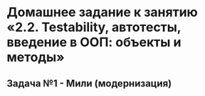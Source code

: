 # Домашнее задание к занятию «2.2. Testability, автотесты, введение в ООП: объекты и методы»
## Задача №1 - Мили (модернизация)
